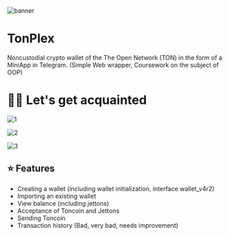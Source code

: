 ![banner](https://github.com/MULIARR/TonPlex/assets/128001550/f685b2cb-48c5-41af-834b-35ad35c7bded)

# TonPlex
Noncustodial crypto wallet of the The Open Network (TON) in the form of a MiniApp in Telegram. 
(Simple Web wrapper, Coursework on the subject of OOP)

# 👋🏽 Let's get acquainted
![1](https://github.com/MULIARR/TonPlex/assets/128001550/05632b7a-62f2-4696-a452-b57a6da59582)

![2](https://github.com/MULIARR/TonPlex/assets/128001550/9c36adf6-ec0c-4020-8680-188071922208)

![3](https://github.com/MULIARR/TonPlex/assets/128001550/f6640209-dfd8-4c32-b16c-accbe77a147a)

## ⭐️ Features
- Creating a wallet (including wallet initialization, interface wallet_v4r2)
- Importing an existing wallet
- View balance (including jettons)
- Acceptance of Toncoin and Jettons
- Sending Toncoin
- Transaction history (Bad, very bad, needs improvement)


